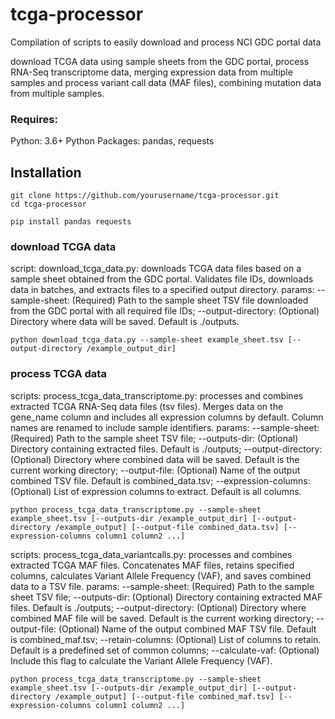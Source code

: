 # tcga-processor
Compilation of scripts to easily download and process NCI GDC portal data

download TCGA data using sample sheets from the GDC portal, process RNA-Seq transcriptome data, merging expression data from multiple samples and process variant call data (MAF files), combining mutation data from multiple samples.

### Requires:
Python: 3.6+
Python Packages: pandas, requests

## Installation

```
git clone https://github.com/yourusername/tcga-processor.git
cd tcga-processor
```
```
pip install pandas requests
```

### download TCGA data
script: download_tcga_data.py: downloads TCGA data files based on a sample sheet obtained from the GDC portal. Validates file IDs, downloads data in batches, and extracts files to a specified output directory.
params: --sample-sheet: (Required) Path to the sample sheet TSV file downloaded from the GDC portal with all required file IDs; --output-directory: (Optional) Directory where data will be saved. Default is ./outputs.

```
python download_tcga_data.py --sample-sheet example_sheet.tsv [--output-directory /example_output_dir]
```

### process TCGA data
scripts: process_tcga_data_transcriptome.py: processes and combines extracted TCGA RNA-Seq data files (tsv files). Merges data on the gene_name column and includes all expression columns by default. Column names are renamed to include sample identifiers.
params: --sample-sheet: (Required) Path to the sample sheet TSV file; --outputs-dir: (Optional) Directory containing extracted files. Default is ./outputs; --output-directory: (Optional) Directory where combined data will be saved. Default is the current working directory; --output-file: (Optional) Name of the output combined TSV file. Default is combined_data.tsv; --expression-columns: (Optional) List of expression columns to extract. Default is all columns.

```
python process_tcga_data_transcriptome.py --sample-sheet example_sheet.tsv [--outputs-dir /example_output_dir] [--output-directory /example_output] [--output-file combined_data.tsv] [--expression-columns column1 column2 ...]
```
scripts: process_tcga_data_variantcalls.py: processes and combines extracted TCGA MAF files. Concatenates MAF files, retains specified columns, calculates Variant Allele Frequency (VAF), and saves combined data to a TSV file.
params: --sample-sheet: (Required) Path to the sample sheet TSV file; --outputs-dir: (Optional) Directory containing extracted MAF files. Default is ./outputs; --output-directory: (Optional) Directory where combined MAF file will be saved. Default is the current working directory; --output-file: (Optional) Name of the output combined MAF TSV file. Default is combined_maf.tsv; --retain-columns: (Optional) List of columns to retain. Default is a predefined set of common columns; --calculate-vaf: (Optional) Include this flag to calculate the Variant Allele Frequency (VAF).

```
python process_tcga_data_transcriptome.py --sample-sheet example_sheet.tsv [--outputs-dir /example_output_dir] [--output-directory /example_output] [--output-file combined_maf.tsv] [--expression-columns column1 column2 ...]
```


